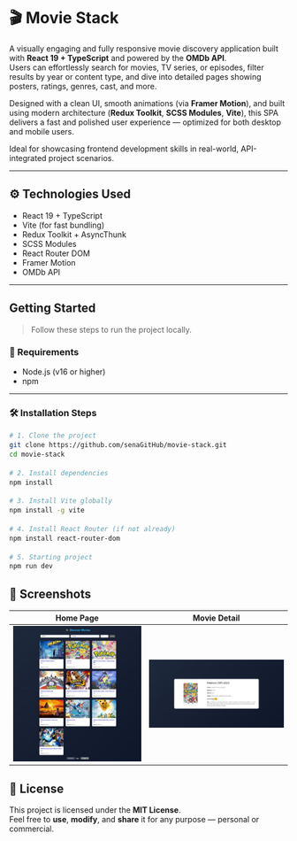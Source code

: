 
# 🎬 Movie Stack

A visually engaging and fully responsive movie discovery application built with **React 19 + TypeScript** and powered by the **OMDb API**.  
Users can effortlessly search for movies, TV series, or episodes, filter results by year or content type, and dive into detailed pages showing posters, ratings, genres, cast, and more.

Designed with a clean UI, smooth animations (via **Framer Motion**), and built using modern architecture (**Redux Toolkit**, **SCSS Modules**, **Vite**), this SPA delivers a fast and polished user experience — optimized for both desktop and mobile users.

Ideal for showcasing frontend development skills in real-world, API-integrated project scenarios.



---

## ⚙️ Technologies Used

-  React 19 + TypeScript  
- Vite (for fast bundling)  
- Redux Toolkit + AsyncThunk  
- SCSS Modules  
- React Router DOM  
- Framer Motion  
- OMDb API

---

## Getting Started

> Follow these steps to run the project locally.

### 🔧 Requirements

- Node.js (v16 or higher)
- npm

---

### 🛠️ Installation Steps

```bash
# 1. Clone the project
git clone https://github.com/senaGitHub/movie-stack.git
cd movie-stack

# 2. Install dependencies
npm install

# 3. Install Vite globally
npm install -g vite

# 4. Install React Router (if not already)
npm install react-router-dom

# 5. Starting project
npm run dev
```
## 📸 Screenshots

| Home Page | Movie Detail |
|-----------|--------------|
| ![Home](./screenshots/movie-home.png.jpeg) | ![Detail](./screenshots/movie-detail.png.jpeg) |



## 📄 License

This project is licensed under the **MIT License**.  
Feel free to **use**, **modify**, and **share** it for any purpose — personal or commercial.


